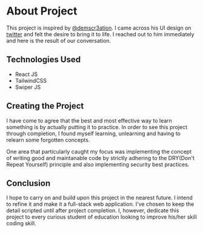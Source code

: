 # About Project

This project is inspired by [@demscr3ation](https://twitter.com/demscr3ations). I came across his UI design on [twitter](https://twitter.com) and felt the desire to bring it to life. I reached out to him immediately and here is the result of our conversation.

## Technologies Used

- React JS
- TailwindCSS
- Swiper JS

## Creating the Project

I have come to agree that the best and most effective way to learn something is by actually putting it to practice. In order to see this project through completion, I found myself learning, unlearning and having to relearn some forgotten concepts. <br>

One area that particularly caught my focus was implementing the concept of writing good and maintanable code by strictly adhering to the DRY(Don't Repeat Yourself) principle and also implementing security best practices.<br>

## Conclusion
I hope to carry on and build upon this project in the nearest future. I intend to refine it and make it a full-stack web application. I've chosen to keep the detail scripted until after project completion. I, however, dedicate this project to every curious student of education looking to improve his/her skill coding skill.
